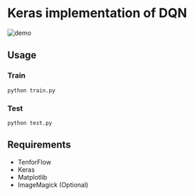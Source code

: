 # Keras implementation of DQN

![demo](https://raw.githubusercontent.com/yukib/keras-dqn-simple/master/demo-catch_ball.gif)

## Usage
### Train
```
python train.py
```

### Test
```
python test.py
```

## Requirements
* TenforFlow
* Keras
* Matplotlib
* ImageMagick (Optional)

